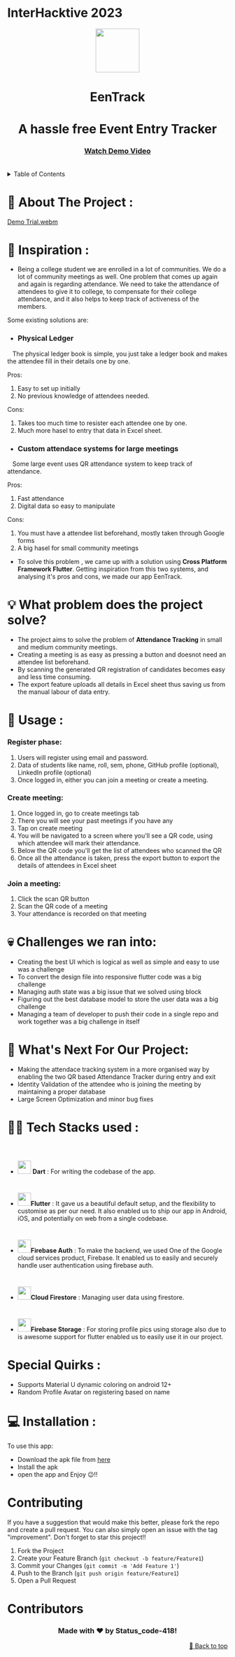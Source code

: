 # InterHacktive 2023
<div align="center">
 <kbd><img src="https://github.com/statuscode-418/EenTrack/assets/124903208/5e584551-4c30-43e5-b28c-335b3e078211" width="100" height="100"/></kbd>
</div>
<h1 align="center"> EenTrack </h1>
<h1 align="center"> A hassle free Event Entry Tracker </h1>
<h3 align="center"> <a align="center" href="##">Watch Demo Video</a> </h3>
<br>

<!-- TABLE OF CONTENTS -->
<details>
  <summary>Table of Contents</summary>
  <ol>
    <li><a href="#🤩 About The Project">About The Project</a></li>
    <li><a href="#👨‍💻 Tech Stacks used ">Tech Stacks used</a></li>
    <li><a href="#📌 Usage">Usage</a></li>
    <li><a href="#contributing">Contributing</a></li>
    <li><a href="#💻 installation">Installation</a></li>
    <li><a href="#contributors">Contributors</a></li>
  </ol>
</details>

# 🤩 About The Project :

[Demo Trial.webm](https://github.com/statuscode-418/EenTrack/assets/124903208/51e30780-60f8-4dc4-be12-b16f68f831e1)

# 💭 Inspiration :
- Being a college student we are enrolled in a lot of communities. We do a lot of community meetings as well. One problem that comes up again and again is regarding attendance. We need to take the attendance of attendees to give it to college, to compensate for their college attendance, and it also helps to keep track of activeness of the members.
  
Some existing solutions are:

-  <H3>Physical Ledger</H3> 
&nbsp;&nbsp; The physical ledger book is simple, you just take a ledger book and makes the attendee fill in their details one by one.

Pros:
1. Easy to set up initially
2. No previous knowledge of attendees needed.

Cons: 
1. Takes too much time to resister each attendee one by one.
2. Much more hasel to entry that data in Excel sheet.
 


-  <H3>Custom attendace systems for large meetings</H3>
&nbsp;&nbsp; Some large event uses QR attendance system to keep track of attendance.

Pros:
1. Fast attendance
2. Digital data so easy to manipulate

Cons:
1. You must have a attendee list beforehand, mostly taken through Google forms
2. A big hasel for small community meetings

- To solve this problem , we came up with a solution using **Cross Platform Framework Flutter**. 
Getting inspiration from this two systems, and analysing it's pros and cons, we made our app EenTrack.



# 💡 What problem does the project solve?
- The project aims to solve the problem of **Attendance Tracking** in small and medium community meetings.
- Creating a meeting is as easy as pressing a button and doesnot need an attendee list beforehand.
- By scanning the generated QR registration of candidates becomes easy and less time consuming.
- The export feature uploads all details in Excel sheet thus saving us from the manual labour of data entry.


# 📌 Usage :

### Register phase:
1. Users will register using email and password.
2. Data of students like name, roll, sem, phone, GitHub profile (optional), LinkedIn profile (optional)
3. Once logged in, either you can join a meeting or create a meeting.

### Create meeting:
1. Once logged in, go to create meetings tab
2. There you will see your past meetings if you have any
3. Tap on create meeting
4. You will be navigated to a screen where you'll see a QR code, using which attendee will mark their attendance.
5. Below the QR code you'll get the list of attendees who scanned the QR
6. Once all the attendance is taken, press the export button to export the details of attendees in Excel sheet

### Join a meeting:
1. Click the scan QR button
2. Scan the QR code of a meeting
3. Your attendance is recorded on that meeting

# 💀 Challenges we ran into:
  - Creating the best UI which is logical as well as simple and easy to use was a challenge
  - To convert the design file into responsive flutter code was a big challenge
  - Managing auth state was a big issue that we solved using block
  - Figuring out the best database model to store the user data was a big challenge
  - Managing a team of developer to push their code in a single repo and work together was a big challenge in itself

 
# 🔮 What's Next For Our Project:
- Making the attendace tracking system in a more organised way by enabling the two QR based Attendance Tracker during entry and exit
- Identity Validation of the attendee who is joining the meeting by maintaining a proper database
- Large Screen Optimization and minor bug fixes
  

# 👨‍💻 Tech Stacks used :
- <img src = "https://www.vectorlogo.zone/logos/dartlang/dartlang-icon.svg" style="margin-top: 40px" height=30px width=30px > **Dart** : For writing the codebase of the app.
- <img src = "https://www.vectorlogo.zone/logos/flutterio/flutterio-icon.svg" style="margin-top: 40px" height=30px width=30px >**Flutter** :  It gave us a beautiful default setup, and the flexibility to customise as per our need. It also enabled us to ship our app in Android, iOS, and potentially on web from a single codebase.
- <img src = "https://www.vectorlogo.zone/logos/firebase/firebase-icon.svg" style="margin-top: 40px" height=30px width=30px >**Firebase Auth** : To make the backend, we used One of the Google cloud services product, Firebase. It enabled us to easily and securely handle user authentication using firebase auth.
- <img src = "https://www.vectorlogo.zone/logos/firebase/firebase-icon.svg" style="margin-top: 40px" height=30px width=30px >**Cloud Firestore** : Managing user data using firestore.
- <img src = "https://www.vectorlogo.zone/logos/firebase/firebase-icon.svg" style="margin-top: 40px" height=30px width=30px >**Firebase Storage** : For storing profile pics using storage also due to is awesome support for flutter enabled us to easily use it in our project.


# Special Quirks :
- Supports Material U dynamic coloring on android 12+
- Random Profile Avatar on registering based on name


# 💻 Installation :

To use this app:
- Download the apk file from <a href="#">here</a>
- Install the apk
- open the app and Enjoy 😉!!


# Contributing

If you have a suggestion that would make this better, please fork the repo and create a pull request. You can also simply open an issue with the tag "improvement".
Don't forget to star this project!! 

1. Fork the Project
2. Create your Feature Branch (`git checkout -b feature/Feature1`)
3. Commit your Changes (`git commit -m 'Add Feature 1'`)
4. Push to the Branch (`git push origin feature/Feature1`)
5. Open a Pull Request

# Contributors

<h3 align="center">Made with ❤️ by Status_code-418!</h3>
 <p align ="right"><a href="#top">🔼 Back to top</a></p>
 </div>
